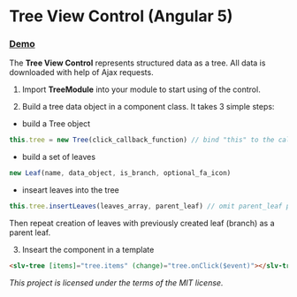 # Tree View Control (Angular 5)

### [Demo](https://salev.github.io/angular/slv-tree/)

The __Tree View Control__ represents structured data as a tree. All data is downloaded with help of Ajax requests.

1. Import __TreeModule__ into your module to start using of the control.

2. Build a tree data object in a component class. It takes 3 simple steps:

- build a Tree object
```js
this.tree = new Tree(click_callback_function) // bind "this" to the callback
```
- build a set of leaves
```js
new Leaf(name, data_object, is_branch, optional_fa_icon)
```
- inseart leaves into the tree
```js
this.tree.insertLeaves(leaves_array, parent_leaf) // omit parent_leaf parameter for root
```

Then repeat creation of leaves with previously created leaf (branch) as a parent leaf.

3. Inseart the component in a template

```html
<slv-tree [items]="tree.items" (change)="tree.onClick($event)"></slv-tree>
```

_This project is licensed under the terms of the MIT license._

